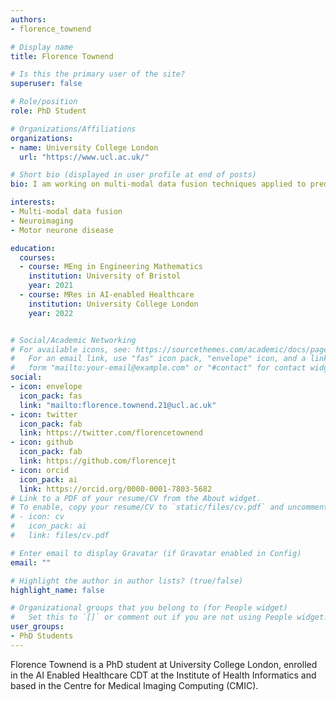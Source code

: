 ```yaml
---
authors:
- florence_townend

# Display name
title: Florence Townend

# Is this the primary user of the site?
superuser: false

# Role/position
role: PhD Student

# Organizations/Affiliations
organizations:
- name: University College London
  url: "https://www.ucl.ac.uk/"

# Short bio (displayed in user profile at end of posts)
bio: I am working on multi-modal data fusion techniques applied to predicting the prognosis of motor neurone disease.

interests:
- Multi-modal data fusion
- Neuroimaging
- Motor neurone disease

education:
  courses:
  - course: MEng in Engineering Mathematics
    institution: University of Bristol
    year: 2021
  - course: MRes in AI-enabled Healthcare
    institution: University College London
    year: 2022


# Social/Academic Networking
# For available icons, see: https://sourcethemes.com/academic/docs/page-builder/#icons
#   For an email link, use "fas" icon pack, "envelope" icon, and a link in the
#   form "mailto:your-email@example.com" or "#contact" for contact widget.
social:
- icon: envelope
  icon_pack: fas
  link: "mailto:florence.townend.21@ucl.ac.uk"
- icon: twitter
  icon_pack: fab
  link: https://twitter.com/florencetownend
- icon: github
  icon_pack: fab
  link: https://github.com/florencejt
- icon: orcid
  icon_pack: ai
  link: https://orcid.org/0000-0001-7803-5682
# Link to a PDF of your resume/CV from the About widget.
# To enable, copy your resume/CV to `static/files/cv.pdf` and uncomment the lines below.
# - icon: cv
#   icon_pack: ai
#   link: files/cv.pdf

# Enter email to display Gravatar (if Gravatar enabled in Config)
email: ""

# Highlight the author in author lists? (true/false)
highlight_name: false

# Organizational groups that you belong to (for People widget)
#   Set this to `[]` or comment out if you are not using People widget.
user_groups:
- PhD Students
---
```


Florence Townend is a PhD student at University College London, enrolled in the AI Enabled Healthcare CDT at the Institute of Health Informatics and based in the Centre for Medical Imaging Computing (CMIC).
